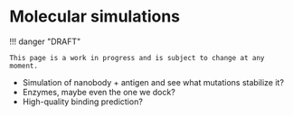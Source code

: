 # Molecular simulations

!!! danger "DRAFT"

    This page is a work in progress and is subject to change at any moment.

-   Simulation of nanobody + antigen and see what mutations stabilize it?
-   Enzymes, maybe even the one we dock?
-   High-quality binding prediction?
